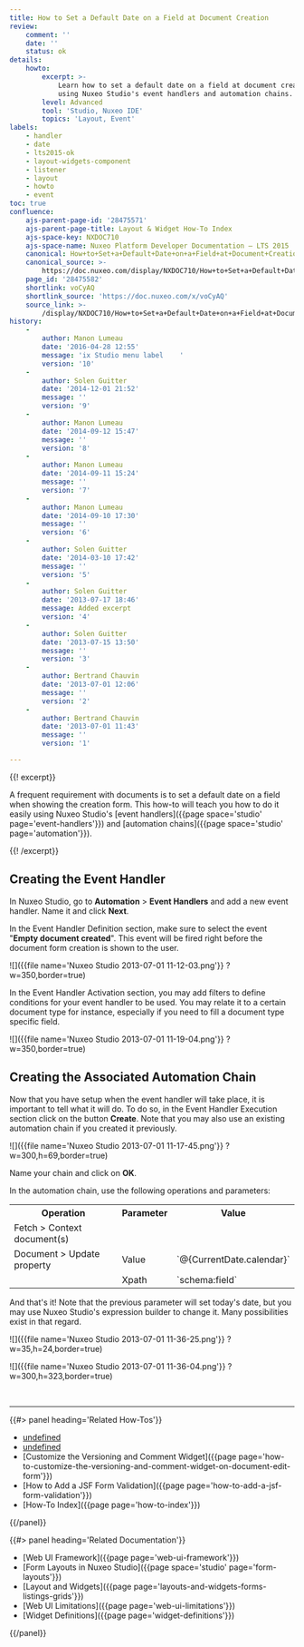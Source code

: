 ```yaml
---
title: How to Set a Default Date on a Field at Document Creation
review:
    comment: ''
    date: ''
    status: ok
details:
    howto:
        excerpt: >-
            Learn how to set a default date on a field at document creation
            using Nuxeo Studio's event handlers and automation chains.
        level: Advanced
        tool: 'Studio, Nuxeo IDE'
        topics: 'Layout, Event'
labels:
    - handler
    - date
    - lts2015-ok
    - layout-widgets-component
    - listener
    - layout
    - howto
    - event
toc: true
confluence:
    ajs-parent-page-id: '28475571'
    ajs-parent-page-title: Layout & Widget How-To Index
    ajs-space-key: NXDOC710
    ajs-space-name: Nuxeo Platform Developer Documentation — LTS 2015
    canonical: How+to+Set+a+Default+Date+on+a+Field+at+Document+Creation
    canonical_source: >-
        https://doc.nuxeo.com/display/NXDOC710/How+to+Set+a+Default+Date+on+a+Field+at+Document+Creation
    page_id: '28475582'
    shortlink: voCyAQ
    shortlink_source: 'https://doc.nuxeo.com/x/voCyAQ'
    source_link: >-
        /display/NXDOC710/How+to+Set+a+Default+Date+on+a+Field+at+Document+Creation
history:
    - 
        author: Manon Lumeau
        date: '2016-04-28 12:55'
        message: 'ix Studio menu label    '
        version: '10'
    - 
        author: Solen Guitter
        date: '2014-12-01 21:52'
        message: ''
        version: '9'
    - 
        author: Manon Lumeau
        date: '2014-09-12 15:47'
        message: ''
        version: '8'
    - 
        author: Manon Lumeau
        date: '2014-09-11 15:24'
        message: ''
        version: '7'
    - 
        author: Manon Lumeau
        date: '2014-09-10 17:30'
        message: ''
        version: '6'
    - 
        author: Solen Guitter
        date: '2014-03-10 17:42'
        message: ''
        version: '5'
    - 
        author: Solen Guitter
        date: '2013-07-17 18:46'
        message: Added excerpt
        version: '4'
    - 
        author: Solen Guitter
        date: '2013-07-15 13:50'
        message: ''
        version: '3'
    - 
        author: Bertrand Chauvin
        date: '2013-07-01 12:06'
        message: ''
        version: '2'
    - 
        author: Bertrand Chauvin
        date: '2013-07-01 11:43'
        message: ''
        version: '1'

---
```

{{! excerpt}}

A frequent requirement with documents is to set a default date on a field when showing the creation form. This how-to will teach you how to do it easily using Nuxeo Studio's [event handlers]({{page space='studio' page='event-handlers'}}) and [automation chains]({{page space='studio' page='automation'}}).

{{! /excerpt}}

## Creating the Event Handler

In Nuxeo Studio, go to&nbsp;**Automation** > **Event Handlers**&nbsp;and add a new event handler.&nbsp;Name it and click **Next**.

In the&nbsp;Event Handler Definition&nbsp;section, make sure to select the event "**Empty document created**". This event will be fired right before the document form creation is shown to the user.

![]({{file name='Nuxeo Studio 2013-07-01 11-12-03.png'}} ?w=350,border=true)

In the Event Handler Activation section, you may add filters to define conditions for your event handler to be used. You may relate it to a certain document type for instance, especially if you need to fill a document type specific field.

![]({{file name='Nuxeo Studio 2013-07-01 11-19-04.png'}} ?w=350,border=true)

## Creating the Associated Automation Chain

Now that you have setup when the event handler will take place, it is important to tell what it will do. To do so, in the Event Handler Execution section click on the button **Create**. Note that you may also use an existing automation chain if you created it previously.

![]({{file name='Nuxeo Studio 2013-07-01 11-17-45.png'}} ?w=300,h=69,border=true)

Name your chain and click on&nbsp;**OK**.

In the automation chain, use the following operations and parameters:

<div class="table-scroll"><table class="hover"><tbody><tr><th colspan="1">Operation</th><th colspan="1">Parameter</th><th colspan="1">Value</th></tr><tr><td colspan="1">Fetch > Context document(s)</td><td colspan="1">&nbsp;</td><td colspan="1">&nbsp;</td></tr><tr><td colspan="1">Document > Update property</td><td colspan="1">Value</td><td colspan="1">`@{CurrentDate.calendar}`</td></tr><tr><td colspan="1">&nbsp;</td><td colspan="1">Xpath</td><td colspan="1">`schema:field`</td></tr></tbody></table></div>

And that's it! Note that the previous parameter will set today's date, but you may use Nuxeo Studio's expression builder to change it. Many possibilities exist in that regard.

![]({{file name='Nuxeo Studio 2013-07-01 11-36-25.png'}} ?w=35,h=24,border=true)

![]({{file name='Nuxeo Studio 2013-07-01 11-36-04.png'}} ?w=300,h=323,border=true)

&nbsp;

* * *

<div class="row" data-equalizer data-equalize-on="medium"><div class="column medium-6">{{#> panel heading='Related How-Tos'}}

*   [undefined]()
*   [undefined]()
*   [Customize the Versioning and Comment Widget]({{page page='how-to-customize-the-versioning-and-comment-widget-on-document-edit-form'}})
*   [How to Add a JSF Form Validation]({{page page='how-to-add-a-jsf-form-validation'}})
*   [How-To Index]({{page page='how-to-index'}})

{{/panel}}</div><div class="column medium-6">{{#> panel heading='Related Documentation'}}

*   [Web UI Framework]({{page page='web-ui-framework'}})
*   [Form Layouts in Nuxeo Studio]({{page space='studio' page='form-layouts'}})
*   [Layout and Widgets]({{page page='layouts-and-widgets-forms-listings-grids'}})
*   [Web UI Limitations]({{page page='web-ui-limitations'}})
*   [Widget Definitions]({{page page='widget-definitions'}})

{{/panel}}</div></div>